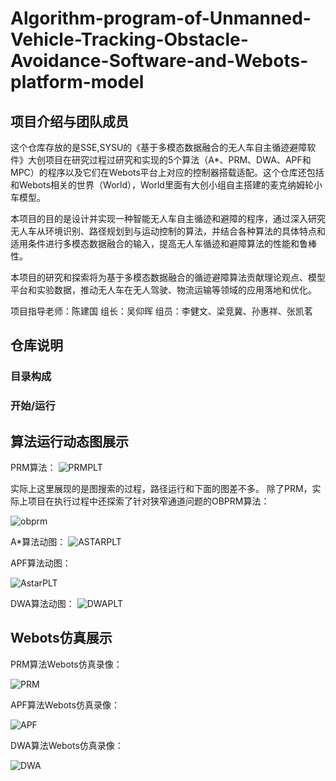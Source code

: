 # Algorithm-program-of-Unmanned-Vehicle-Tracking-Obstacle-Avoidance-Software-and-Webots-platform-model
## 项目介绍与团队成员
这个仓库存放的是SSE,SYSU的《基于多模态数据融合的无人车自主循迹避障软件》大创项目在研究过程过研究和实现的5个算法（A*、PRM、DWA、APF和MPC）的程序以及它们在Webots平台上对应的控制器搭载适配。这个仓库还包括和Webots相关的世界（World），World里面有大创小组自主搭建的麦克纳姆轮小车模型。

本项目的目的是设计并实现一种智能无人车自主循迹和避障的程序，通过深入研究无人车从环境识别、路径规划到与运动控制的算法，并结合各种算法的具体特点和适用条件进行多模态数据融合的输入，提高无人车循迹和避障算法的性能和鲁棒性。

本项目的研究和探索将为基于多模态数据融合的循迹避障算法贡献理论观点、模型平台和实验数据，推动无人车在无人驾驶、物流运输等领域的应用落地和优化。

项目指导老师：陈建国    组长：吴仰晖    组员：李健文、梁竞冀、孙惠祥、张凯茗

## 仓库说明
### 目录构成
### 开始/运行

## 算法运行动态图展示

PRM算法：
![PRMPLT](https://sse-market-source-1320172928.cos.ap-guangzhou.myqcloud.com/blog/PRMPLT.gif)

实际上这里展现的是图搜索的过程，路径运行和下面的图差不多。
除了PRM，实际上项目在执行过程中还探索了针对狭窄通道问题的OBPRM算法：

![obprm](https://sse-market-source-1320172928.cos.ap-guangzhou.myqcloud.com/blog/obprm.gif)

A*算法动图：
![ASTARPLT](https://sse-market-source-1320172928.cos.ap-guangzhou.myqcloud.com/blog/ASTARPLT.gif)

APF算法动图：

![AstarPLT](https://sse-market-source-1320172928.cos.ap-guangzhou.myqcloud.com/blog/AstarPLT.gif)

DWA算法动图：
![DWAPLT](https://sse-market-source-1320172928.cos.ap-guangzhou.myqcloud.com/blog/DWAPLT.gif)

## Webots仿真展示

PRM算法Webots仿真录像：

![PRM](https://sse-market-source-1320172928.cos.ap-guangzhou.myqcloud.com/blog/PRM.gif)

APF算法Webots仿真录像：

![APF](https://sse-market-source-1320172928.cos.ap-guangzhou.myqcloud.com/blog/APF.gif)

DWA算法Webots仿真录像：

![DWA](https://sse-market-source-1320172928.cos.ap-guangzhou.myqcloud.com/blog/DWA.gif)
